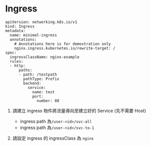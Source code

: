 # Ingress

```
apiVersion: networking.k8s.io/v1
kind: Ingress
metadata:
  name: minimal-ingress
  annotations:
    # Annotations here is for demostration only
    nginx.ingress.kubernetes.io/rewrite-target: /
spec:
  ingressClassName: nginx-example
  rules:
  - http:
      paths:
      - path: /testpath
        pathType: Prefix
        backend:
          service:
            name: test
            port:
              number: 80
```

1. 請建立 ingress 物件將流量導向至建立好的 Service (先不需要 Host)
    * ingress path 為`/user-<id>/svc-all`
    * ingress path 為`/user-<id>/svc-to-1`

2. 請設定 ingress 的 ingressClass 為 `nginx`

